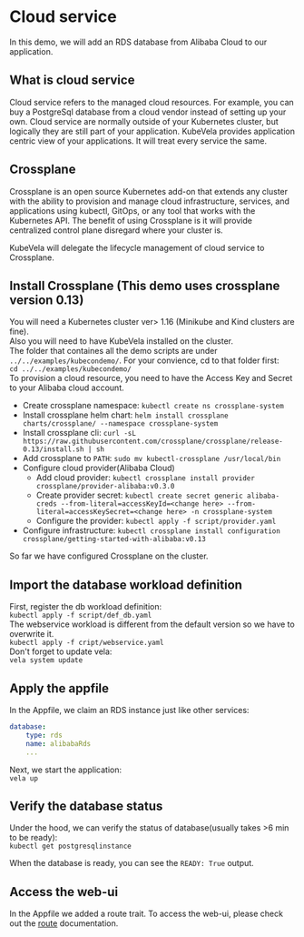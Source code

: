 # Cloud service

In this demo, we will add an RDS database from Alibaba Cloud to our application.

## What is cloud service

Cloud service refers to the managed cloud resources. For example, you can buy a PostgreSql database from a cloud vendor instead of setting up your own. Cloud service are normally outside of your Kubernetes cluster, but logically they are still part of your application. KubeVela provides application centric view of your applications. It will treat every service the same.

## Crossplane

Crossplane is an open source Kubernetes add-on that extends any cluster with the ability to provision and manage cloud infrastructure, services, and applications using kubectl, GitOps, or any tool that works with the Kubernetes API. The benefit of using Crossplane is it will provide centralized control plane disregard where your cluster is.

KubeVela will delegate the lifecycle management of cloud service to Crossplane.

## Install Crossplane (This demo uses crossplane version 0.13)

You will need a Kubernetes cluster ver> 1.16 (Minikube and Kind clusters are fine).   
Also you will need to have KubeVela installed on the cluster.   
The folder that containes all the demo scripts are under `../../examples/kubecondemo/`. For your convience, cd to that folder first:  
`cd ../../examples/kubecondemo/`   
To provision a cloud resource, you need to have the Access Key and Secret to your Alibaba cloud account.

* Create crossplane namespace: `kubectl create ns crossplane-system`
* Install crossplane helm chart: `helm install crossplane  charts/crossplane/ --namespace crossplane-system`
* Install crossplane cli: `curl -sL https://raw.githubusercontent.com/crossplane/crossplane/release-0.13/install.sh | sh`
* Add crossplane to `PATH`:  `sudo mv kubectl-crossplane /usr/local/bin`
* Configure cloud provider(Alibaba Cloud) 
  * Add cloud provider: `kubectl crossplane install provider crossplane/provider-alibaba:v0.3.0`
  * Create provider secret: `kubectl create secret generic alibaba-creds --from-literal=accessKeyId=<change here> --from-literal=accessKeySecret=<change here> -n crossplane-system`
  * Configure the provider: `kubectl apply -f script/provider.yaml`
* Configure infrastructure: `kubectl crossplane install configuration crossplane/getting-started-with-alibaba:v0.13`

So far we have configured Crossplane on the cluster.

## Import the database workload definition

First, register the db workload definition:   
`kubectl apply -f script/def_db.yaml`   
The webservice workload is different from the default version so we have to overwrite it.   
`kubectl apply -f cript/webservice.yaml`   
Don't forget to update vela:   
`vela system update`   

## Apply the appfile

In the Appfile, we claim an RDS instance just like other services:

``` yaml
database:
    type: rds
    name: alibabaRds
    ...
```

Next, we start the application:   
`vela up`

## Verify the database status

Under the hood, we can verify the status of database(usually takes >6 min to be ready):   
`kubectl get postgresqlinstance`

When the database is ready, you can see the `READY: True` output.

## Access the web-ui

In the Appfile we added a route trait. To access the web-ui, please check out the [route](set-route.md) documentation.

